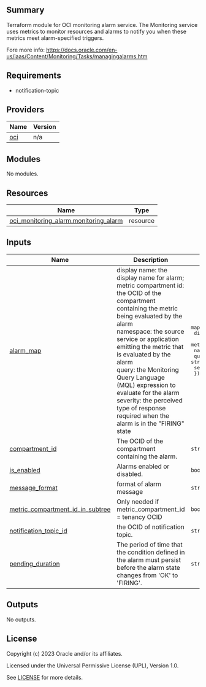 ## Summary
Terraform module for OCI monitoring alarm service. 
The Monitoring service uses metrics  to monitor resources and 
alarms to notify you when these metrics meet alarm-specified triggers.

Fore more info: https://docs.oracle.com/en-us/iaas/Content/Monitoring/Tasks/managingalarms.htm
## Requirements
* notification-topic


## Providers

| Name | Version |
|------|---------|
| <a name="provider_oci"></a> [oci](#provider\_oci) | n/a |

## Modules

No modules.

## Resources

| Name | Type |
|------|------|
| [oci_monitoring_alarm.monitoring_alarm](https://registry.terraform.io/providers/oracle/oci/latest/docs/resources/monitoring_alarm) | resource |

## Inputs

| Name | Description | Type | Default | Required |
|------|-------------|------|---------|:--------:|
| <a name="input_alarm_map"></a> [alarm\_map](#input\_alarm\_map) | display name: the display name for alarm;<br>    metric compartment id: the OCID of the compartment containing the metric being evaluated by the alarm<br>    namespace: the source service or application emitting the metric that is evaluated by the alarm<br>    query: the Monitoring Query Language (MQL) expression to evaluate for the alarm<br>    severity: the perceived type of response required when the alarm is in the "FIRING" state | <pre>map(object({<br>    display_name          = string,<br>    metric_compartment_id = string,<br>    namespace             = string,<br>    query                 = string,<br>    severity              = string,<br>  }))</pre> | n/a | yes |
| <a name="input_compartment_id"></a> [compartment\_id](#input\_compartment\_id) | The OCID of the compartment containing the alarm. | `string` | `""` | no |
| <a name="input_is_enabled"></a> [is\_enabled](#input\_is\_enabled) | Alarms enabled or disabled. | `bool` | `false` | no |
| <a name="input_message_format"></a> [message\_format](#input\_message\_format) | format of alarm message | `string` | `"ONS_OPTIMIZED"` | no |
| <a name="input_metric_compartment_id_in_subtree"></a> [metric\_compartment\_id\_in\_subtree](#input\_metric\_compartment\_id\_in\_subtree) | Only needed if metric\_compartment\_id = tenancy OCID | `bool` | `false` | no |
| <a name="input_notification_topic_id"></a> [notification\_topic\_id](#input\_notification\_topic\_id) | the OCID of notification topic. | `string` | n/a | yes |
| <a name="input_pending_duration"></a> [pending\_duration](#input\_pending\_duration) | The period of time that the condition defined in the alarm must persist before the alarm state changes from 'OK' to 'FIRING'. | `string` | `"PT5M"` | no |

## Outputs

No outputs.

## License

Copyright (c) 2023 Oracle and/or its affiliates.

Licensed under the Universal Permissive License (UPL), Version 1.0.

See [LICENSE](../../LICENSE.txt) for more details.
